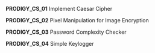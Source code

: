 **PRODIGY_CS_01**
Implement Caesar Cipher


**PRODIGY_CS_02**
Pixel Manipulation for Image Encryption


**PRODIGY_CS_03**
Password Complexity Checker


**PRODIGY_CS_04**
Simple Keylogger
